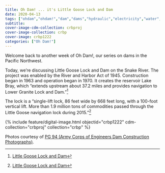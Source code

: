 ```yaml
---
title: Oh Dam! ... it's Little Goose Lock and Dam
date: 2020-04-13
tags: ["ohdam","ohdam!","dam","dams","hydraulic","electricity","water","irrigation","ColumbiaRiver","ColumbiaRiverBasin"]
subtitle: 
cover-image-cdm-collection: crbproj
cover-image-collection: crbp
cover-image: crbp1222
categories: ["Oh Dam!"]
---
```


Welcome back to another week of Oh Dam!, our series
on dams in the Pacific Northwest.

Today, we’re discussing Little Goose Lock and Dam on the
Snake River. The project was enabled by the River and Harbor Act of 1945.
Construction began in 1963 and operation began in 1970. It creates the
reservoir Lake Bray, which “extends upstream about 37.2 miles and provides
navigation to Lower Granite Lock and Dam.”[^1]

The lock is a “single-lift lock, 86 feet wide by 668 feet
long, with a 100-foot vertical lift. More than 1.9 million tons of commodities
passed through the Little Goose navigation lock during 2015.”[^1]

{% include feature/digital-image.html objectid="crbp1222" cdm-collection="crbproj" collection="crbp" %}

[^1]: [Little Goose Lock and Dam](https://www.nww.usace.army.mil/Locations/District-Locks-and-Dams/Little-Goose-Lock-and-Dam/)

Photos courtesy of [PG 94 (Army Corps of Engineers Dam Construction Photographs)](https://archiveswest.orbiscascade.org/ark:/80444/xv165618/op=fstyle.aspx?t=k&amp;q=).
